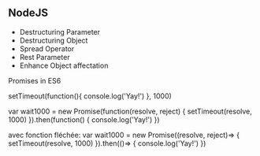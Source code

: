 ## NodeJS 

* Destructuring Parameter
* Destructuring Object
* Spread Operator
* Rest Parameter
* Enhance Object affectation



 Promises in ES6


 setTimeout(function(){
  console.log('Yay!')
}, 1000)


var wait1000 =  new Promise(function(resolve, reject) {
  setTimeout(resolve, 1000)
}).then(function() {
  console.log('Yay!')
})

avec fonction fléchée:
var wait1000 =  new Promise((resolve, reject)=> {
  setTimeout(resolve, 1000)
}).then(()=> {
  console.log('Yay!')
})

